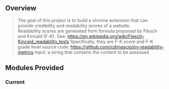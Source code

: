 ## Overview
> The goal of this project is to build a chrome extension that can provide credibility and readability scores of a website. <br/>
> Readability scores are generated from formula proposed by Flesch and Kincaid (F-K).
>   See: https://en.wikipedia.org/wiki/Flesch–Kincaid_readability_tests
>   Specifically, they are F-K score and F-K grade level
>   source code: https://github.com/cdimascio/py-readability-metrics
>   Input: a string that contains the content to be assessed
## Modules Provided

### Current 
